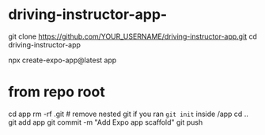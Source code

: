 # driving-instructor-app-

git clone https://github.com/YOUR_USERNAME/driving-instructor-app.git
cd driving-instructor-app

npx create-expo-app@latest app
# from repo root
cd app
rm -rf .git        # remove nested git if you ran `git init` inside /app
cd ..
git add app
git commit -m "Add Expo app scaffold"
git push

